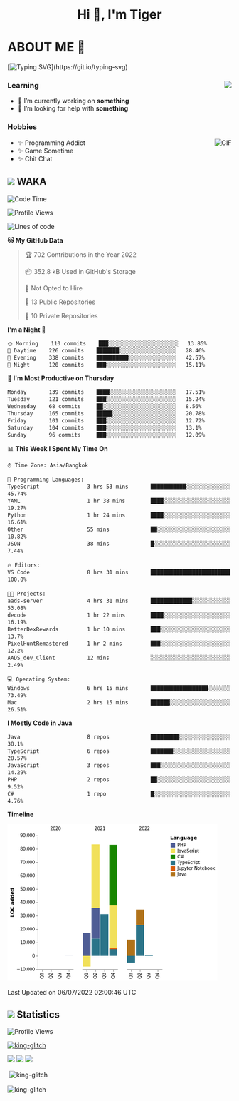 <h1 align="center">Hi 👋, I'm Tiger</h1>




# ABOUT ME 💬

[![Typing SVG](https://readme-typing-svg.herokuapp.com?color=22F771&vCenter=true&lines=A+perssionate+developer+from+nowhere.)](https://git.io/typing-svg)

<div>
 <img align="right" src="https://spotify-github-profile.vercel.app/api/view?uid=12129734423&cover_image=false&theme=default&bar_color=22d016&bar_color_cover=true" />
 <h3>Learning</h3>
 
 <ul>
  <li>🔭 I’m currently working on <b>something</b></li>
  <li>🤝 I’m looking for help with <b>something</b></li>
 </ul>
 
</div>
<div>
 <h3>Hobbies</h3>
 <img align="right" height="475px"  alt="GIF" src="https://i.pinimg.com/originals/1f/b7/db/1fb7dbee557e5ed509f7517da8a84d58.gif" />
 <ul>
  <li>✨ Programming Addict</li>
  <li>✨ Game Sometime</li>
  <li>✨ Chit Chat</li>
 </ul>
 
</div>



## <img height="40" src="https://raw.githubusercontent.com/innng/innng/master/assets/kyubey.gif"/> WAKA

<!--START_SECTION:waka-->
![Code Time](http://img.shields.io/badge/Code%20Time-0%20secs-blue)

![Profile Views](http://img.shields.io/badge/Profile%20Views-0-blue)

![Lines of code](https://img.shields.io/badge/From%20Hello%20World%20I%27ve%20Written-249%20Thousand%20lines%20of%20code-blue)

**🐱 My GitHub Data** 

> 🏆 702 Contributions in the Year 2022
 > 
> 📦 352.8 kB Used in GitHub's Storage 
 > 
> 🚫 Not Opted to Hire
 > 
> 📜 13 Public Repositories 
 > 
> 🔑 10 Private Repositories  
 > 
**I'm a Night 🦉** 

```text
🌞 Morning    110 commits    ███░░░░░░░░░░░░░░░░░░░░░░   13.85% 
🌆 Daytime    226 commits    ███████░░░░░░░░░░░░░░░░░░   28.46% 
🌃 Evening    338 commits    ██████████░░░░░░░░░░░░░░░   42.57% 
🌙 Night      120 commits    ███░░░░░░░░░░░░░░░░░░░░░░   15.11%

```
📅 **I'm Most Productive on Thursday** 

```text
Monday       139 commits    ████░░░░░░░░░░░░░░░░░░░░░   17.51% 
Tuesday      121 commits    ███░░░░░░░░░░░░░░░░░░░░░░   15.24% 
Wednesday    68 commits     ██░░░░░░░░░░░░░░░░░░░░░░░   8.56% 
Thursday     165 commits    █████░░░░░░░░░░░░░░░░░░░░   20.78% 
Friday       101 commits    ███░░░░░░░░░░░░░░░░░░░░░░   12.72% 
Saturday     104 commits    ███░░░░░░░░░░░░░░░░░░░░░░   13.1% 
Sunday       96 commits     ███░░░░░░░░░░░░░░░░░░░░░░   12.09%

```


📊 **This Week I Spent My Time On** 

```text
⌚︎ Time Zone: Asia/Bangkok

💬 Programming Languages: 
TypeScript               3 hrs 53 mins       ███████████░░░░░░░░░░░░░░   45.74% 
YAML                     1 hr 38 mins        ████░░░░░░░░░░░░░░░░░░░░░   19.27% 
Python                   1 hr 24 mins        ████░░░░░░░░░░░░░░░░░░░░░   16.61% 
Other                    55 mins             ██░░░░░░░░░░░░░░░░░░░░░░░   10.82% 
JSON                     38 mins             █░░░░░░░░░░░░░░░░░░░░░░░░   7.44%

🔥 Editors: 
VS Code                  8 hrs 31 mins       █████████████████████████   100.0%

🐱‍💻 Projects: 
aads-server              4 hrs 31 mins       █████████████░░░░░░░░░░░░   53.08% 
decode                   1 hr 22 mins        ████░░░░░░░░░░░░░░░░░░░░░   16.19% 
BetterDexRewards         1 hr 10 mins        ███░░░░░░░░░░░░░░░░░░░░░░   13.7% 
PixelHuntRemastered      1 hr 2 mins         ███░░░░░░░░░░░░░░░░░░░░░░   12.2% 
AADS_dev_Client          12 mins             ░░░░░░░░░░░░░░░░░░░░░░░░░   2.49%

💻 Operating System: 
Windows                  6 hrs 15 mins       ██████████████████░░░░░░░   73.49% 
Mac                      2 hrs 15 mins       ██████░░░░░░░░░░░░░░░░░░░   26.51%

```

**I Mostly Code in Java** 

```text
Java                     8 repos             █████████░░░░░░░░░░░░░░░░   38.1% 
TypeScript               6 repos             ███████░░░░░░░░░░░░░░░░░░   28.57% 
JavaScript               3 repos             ███░░░░░░░░░░░░░░░░░░░░░░   14.29% 
PHP                      2 repos             ██░░░░░░░░░░░░░░░░░░░░░░░   9.52% 
C#                       1 repo              █░░░░░░░░░░░░░░░░░░░░░░░░   4.76%

```


**Timeline**

![Chart not found](https://raw.githubusercontent.com/king-glitch/king-glitch/main/charts/bar_graph.png) 


 Last Updated on 06/07/2022 02:00:46 UTC
<!--END_SECTION:waka-->
## <img height="40" src="https://raw.githubusercontent.com/innng/innng/master/assets/kyubey.gif"/> Statistics
![Profile Views](https://komarev.com/ghpvc/?username=king-glitch)  

<p align="left"> 
 <a href="https://github.com/ryo-ma/github-profile-trophy">
  <img src="https://github-profile-trophy.vercel.app/?username=king-glitch&theme=dracula" alt="king-glitch" />
 </a> </p>

![](https://github-profile-summary-cards.vercel.app/api/cards/profile-details?username=king-glitch&theme=dracula)
![](https://github-profile-summary-cards.vercel.app/api/cards/stats?username=king-glitch&theme=dracula) 
![](https://github-profile-summary-cards.vercel.app/api/cards/productive-time?username=king-glitch&theme=dracula)


<p>&nbsp;<img align="center" src="https://github-readme-stats.vercel.app/api?username=king-glitch&theme=dracula" alt="king-glitch" /></p>

<p><img align="center" src="https://github-readme-streak-stats.herokuapp.com/?user=king-glitch&theme=dracula" alt="king-glitch" /></p>
